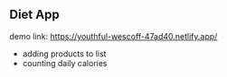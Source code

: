 ## Diet App

demo link: https://youthful-wescoff-47ad40.netlify.app/

- adding products to list
- counting daily calories

